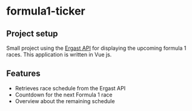 # formula1-ticker

## Project setup
Small project using the [Ergast API](http://ergast.com/mrd/) for displaying the upcoming formula 1 races.
This application is written in Vue js.


## Features
- Retrieves race schedule from the Ergast API
- Countdown for the next Formula 1 race
- Overview about the remaining schedule